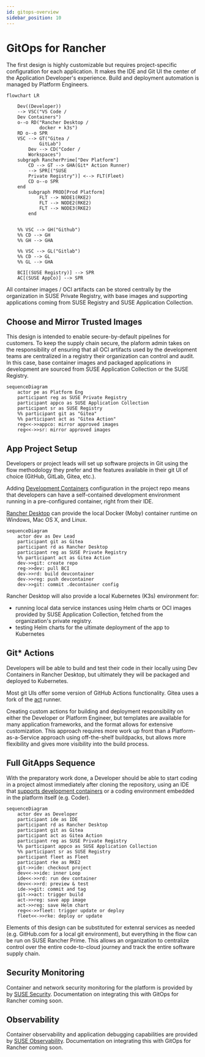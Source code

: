 ```yaml
---
id: gitops-overview
sidebar_position: 10
---
```


# GitOps for Rancher

The first design is highly customizable but requires project-specific
configuration for each application. It makes the IDE and Git UI the center of
the Application Developer's experience. Build and deployment automation is
managed by Platform Engineers.

```mermaid
flowchart LR

    Dev((Developer))
    --> VSC("VS Code /
    Dev Containers") 
    o--o RD("Rancher Desktop / 
            docker + k3s")
    RD o--o SPR
    VSC --> GT("Gitea /
            GitLab")
        Dev --> CD("Coder /
        Workspaces") 
    subgraph RancherPrime["Dev Platform"]
        CD --> GT --> GHA(Git* Action Runner)
        --> SPR[("SUSE 
        Private Registry")] <--> FLT(Fleet)
        CD o--o SPR
    end
        subgraph PROD[Prod Platform]
            FLT --> NODE1(RKE2)
            FLT --> NODE2(RKE2)
            FLT --> NODE3(RKE2)
        end


    %% VSC --> GH("Github")
    %% CD --> GH
    %% GH --> GHA

    %% VSC --> GL("Gitlab")
    %% CD --> GL
    %% GL --> GHA

    BCI[(SUSE Registry)] --> SPR
    AC[(SUSE AppCo)] --> SPR
```

All container images / OCI artifacts can be stored centrally by the organization
in SUSE Private Registry, with base images and supporting applications coming
from SUSE Registry and SUSE Application Collection.

## Choose and Mirror Trusted Images

This design is intended to enable secure-by-default pipelines for customers. To
keep the supply chain secure, the plaform admin takes on the responsibility of
ensuring that all OCI artifacts used by the development teams are centralized in
a registry their organization can control and audit. In this case, base
container images and packaged applications in development are sourced from SUSE
Application Collection or the SUSE Registry.

```mermaid
sequenceDiagram
    actor pe as Platform Eng 
    participant reg as SUSE Private Registry
    participant appco as SUSE Application Collection
    participant sr as SUSE Registry
    %% participant git as "Gitea"
    %% participant act as "Gitea Action" 
    reg<<->>appco: mirror approved images
    reg<<->>sr: mirror approved images
```

## App Project Setup

Developers or project leads will set up software projects in Git using the flow
methodology they prefer and the features available in their git UI of choice
(GitHub, GitLab, Gitea, etc.).

Adding [Development Containers](https://containers.dev/) configuration in the
project repo means that developers can have a self-contained development
environment running in a pre-configured container, right from their IDE.

[Rancher Desktop](https://rancherdesktop.io/) can provide the local Docker
(Moby) container runtime on Windows, Mac OS X, and Linux.

```mermaid
sequenceDiagram
    actor dev as Dev Lead
    participant git as Gitea
    participant rd as Rancher Desktop
    participant reg as SUSE Private Registry
    %% participant act as Gitea Action 
    dev->>git: create repo
    reg->>dev: pull BCI
    dev->>rd: build devcontainer
    dev->>reg: push devcontainer 
    dev->>git: commit .decontainer config
```

Rancher Desktop will also provide a local Kubernetes (K3s) environment for:

* running local data service instances using Helm charts or OCI
  images provided by SUSE Application Collection, fetched from the
  organization's private registry.
* testing Helm charts for the ultimate deployment of the app to Kubernetes

## Git* Actions

Developers will be able to build and test their code in their locally using Dev
Containers in Rancher Desktop, but ultimately they will be packaged and deployed
to Kubernetes.

Most git UIs offer some version of GitHub Actions functionality. Gitea uses a
fork of the [act](https://github.com/nektos/act) runner.

Creating custom actions for building and deployment responsibility on either the
Developer or Platform Engineer, but templates are available for many application
frameworks, and the format allows for extensive customization. This approach
requires more work up front than a Platform-as-a-Service approach using
off-the-shelf buildpacks, but allows more flexibility and gives more visibility
into the build process.

## Full GitApps Sequence

With the preparatory work done, a Developer should be able to start coding in a
project almost immediately after cloning the repository, using an IDE that [supports development containers](https://containers.dev/supporting#editors) or
a coding environment embedded in the platform itself (e.g. Coder).

```mermaid
sequenceDiagram
    actor dev as Developer
    participant ide as IDE
    participant rd as Rancher Desktop
    participant git as Gitea
    participant act as Gitea Action 
    participant reg as SUSE Private Registry
    %% participant appco as SUSE Application Collection
    %% participant sr as SUSE Registry
    participant fleet as Fleet
    participant rke as RKE2
    git->>ide: checkout project
    dev<<->>ide: inner Loop
    ide<<->>rd: run dev container
    dev<<->>rd: preview & test
    ide->>git: commit and tag
    git->>act: trigger build
    act->>reg: save app image 
    act->>reg: save Helm chart 
    reg<<->>fleet: trigger update or deploy
    fleet<<->>rke: deploy or update 

```

Elements of this design can be substituted for extenral services as needed (e.g.
GitHub.com for a local git environment), but everything in the flow can be run
on SUSE Rancher Prime. This allows an organization to centralize control over
the entire code-to-cloud journey and track the entire software supply chain.

## Security Monitoring

Container and network security monitoring for the platform is provided by by [SUSE Security](https://documentation.suse.com/cloudnative/security/5.4/en/overview.html). Documentation on integrating this with GitOps for Rancher coming soon.

## Observability

Container observability and application debugging capabilities are provided by [SUSE Observability](https://docs.stackstate.com/). Documentation on integrating this with GitOps for Rancher coming soon.